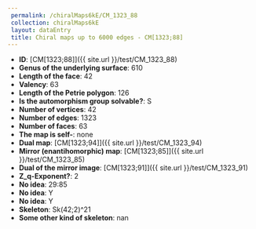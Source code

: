 ```yaml
--- 
 permalink: /chiralMaps6kE/CM_1323_88 
 collection: chiralMaps6kE
 layout: dataEntry
 title: Chiral maps up to 6000 edges - CM[1323;88]
---
```


- **ID**: [CM[1323;88]]({{ site.url }}/test/CM_1323_88)
- **Genus of the underlying surface**: 610
- **Length of the face**: 42
- **Valency**: 63
- **Length of the Petrie polygon**: 126
- **Is the automorphism group solvable?**: S
- **Number of vertices**: 42
- **Number of edges**: 1323
- **Number of faces**: 63
- **The map is self-**: none
- **Dual map**: [CM[1323;94]]({{ site.url }}/test/CM_1323_94)
- **Mirror (enantihomorphic) map**: [CM[1323;85]]({{ site.url }}/test/CM_1323_85)
- **Dual of the mirror image**: [CM[1323;91]]({{ site.url }}/test/CM_1323_91)
- **Z_q-Exponent?**: 2
- **No idea**:  29:85
- **No idea**: Y
- **No idea**: Y
- **Skeleton**: Sk(42;2)^21
- **Some other kind of skeleton**: nan
